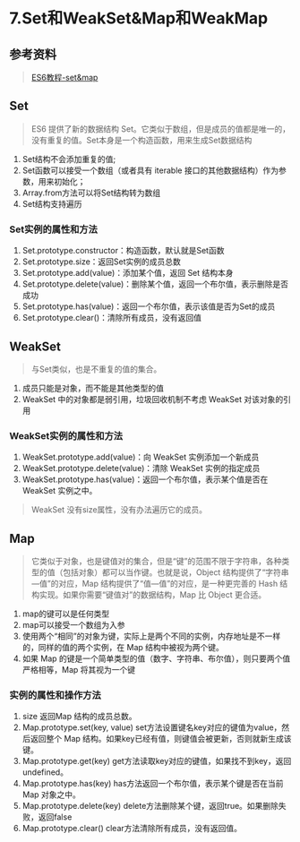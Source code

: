 # 7.Set和WeakSet&Map和WeakMap
## 参考资料
> [ES6教程-set&map](http://es6.ruanyifeng.com/#docs/set-map)

## Set
> ES6 提供了新的数据结构 Set。它类似于数组，但是成员的值都是唯一的，没有重复的值。Set本身是一个构造函数，用来生成Set数据结构
1. Set结构不会添加重复的值;
2. Set函数可以接受一个数组（或者具有 iterable 接口的其他数据结构）作为参数，用来初始化；
3. Array.from方法可以将Set结构转为数组
4. Set结构支持遍历
### Set实例的属性和方法
1. Set.prototype.constructor：构造函数，默认就是Set函数
2. Set.prototype.size：返回Set实例的成员总数
3. Set.prototype.add(value)：添加某个值，返回 Set 结构本身
4. Set.prototype.delete(value)：删除某个值，返回一个布尔值，表示删除是否成功
5. Set.prototype.has(value)：返回一个布尔值，表示该值是否为Set的成员
6. Set.prototype.clear()：清除所有成员，没有返回值

## WeakSet
> 与Set类似，也是不重复的值的集合。
1. 成员只能是对象，而不能是其他类型的值
2. WeakSet 中的对象都是弱引用，垃圾回收机制不考虑 WeakSet 对该对象的引用

### WeakSet实例的属性和方法
1. WeakSet.prototype.add(value)：向 WeakSet 实例添加一个新成员
2. WeakSet.prototype.delete(value)：清除 WeakSet 实例的指定成员
3. WeakSet.prototype.has(value)：返回一个布尔值，表示某个值是否在 WeakSet 实例之中。
> WeakSet 没有size属性，没有办法遍历它的成员。

## Map
> 它类似于对象，也是键值对的集合，但是“键”的范围不限于字符串，各种类型的值（包括对象）都可以当作键。也就是说，Object 结构提供了“字符串—值”的对应，Map 结构提供了“值—值”的对应，是一种更完善的 Hash 结构实现。如果你需要“键值对”的数据结构，Map 比 Object 更合适。

1. map的键可以是任何类型
2. map可以接受一个数组为入参
3. 使用两个“相同”的对象为键，实际上是两个不同的实例，内存地址是不一样的，同样的值的两个实例，在 Map 结构中被视为两个键。
4. 如果 Map 的键是一个简单类型的值（数字、字符串、布尔值），则只要两个值严格相等，Map 将其视为一个键

### 实例的属性和操作方法
1. size 返回Map 结构的成员总数。
2. Map.prototype.set(key, value) set方法设置键名key对应的键值为value，然后返回整个 Map 结构。如果key已经有值，则键值会被更新，否则就新生成该键。
3. Map.prototype.get(key) get方法读取key对应的键值，如果找不到key，返回undefined。 
4. Map.prototype.has(key) has方法返回一个布尔值，表示某个键是否在当前 Map 对象之中。
5. Map.prototype.delete(key) delete方法删除某个键，返回true。如果删除失败，返回false
6. Map.prototype.clear()  clear方法清除所有成员，没有返回值。

